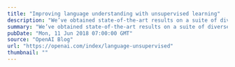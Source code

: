 ```yaml
---
title: "Improving language understanding with unsupervised learning"
description: "We’ve obtained state-of-the-art results on a suite of diverse language tasks with a scalable, task-agnostic system, which we’re also releasing. Our approach is a combination of two existing ideas: transformers and unsupervised pre-training. These results provide a convincing example that pairing supervised learning methods with unsupervised pre-training works very well; this is an idea that many have explored in the past, and we hope our result motivates further research into applying this idea on larger and more diverse datasets."
summary: "We’ve obtained state-of-the-art results on a suite of diverse language tasks with a scalable, task-agnostic system, which we’re also releasing. Our approach is a combination of two existing ideas: transformers and unsupervised pre-training. These results provide a convincing example that pairing supervised learning methods with unsupervised pre-training works very well; this is an idea that many have explored in the past, and we hope our result motivates further research into applying this idea on larger and more diverse datasets."
pubDate: "Mon, 11 Jun 2018 07:00:00 GMT"
source: "OpenAI Blog"
url: "https://openai.com/index/language-unsupervised"
thumbnail: ""
---
```


